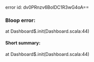 error id: dv0PRnzv6BolDC1R3wG4oA==
### Bloop error:

at Dashboard$.init(Dashboard.scala:44)
#### Short summary: 

at Dashboard$.init(Dashboard.scala:44)